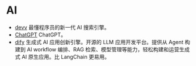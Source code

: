 # AI

- [devv](https://devv.ai/) 最懂程序员的新一代 AI 搜索引擎。
- [ChatGPT](https://chat.openai.com/) ChatGPT。
- [dify](https://dify.ai/) 生成式 AI 应用创新引擎。开源的 LLM 应用开发平台。提供从 Agent 构建到 AI workflow 编排、RAG 检索、模型管理等能力，轻松构建和运营生成式 AI 原生应用。比 LangChain 更易用。
